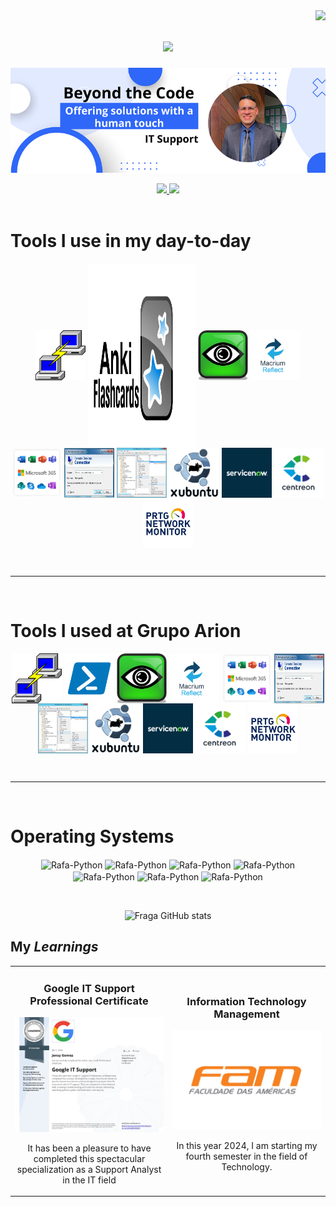 <!-- Number of Visitors to my GitHub -->
<img align="right" src="https://visitor-badge.laobi.icu/badge?page_id=jensygomez.jensygomez" />



<!-- Welcome to my Readme.md -->
<h1 align="center">
    <img src="https://readme-typing-svg.herokuapp.com/?font=Righteous&size=40&center=true&vCenter=true&width=500&height=70&duration=5000&lines=Hi+There!+👋;+I'm+Jensy+Gomez;+From+Curitiba+Brazil+!+!+!;" />
</h1>



<!-- Main and Centralized Banner -->
<p align="center">
  <img src="https://github.com/jensygomez/jensygomez/blob/main/Imagens/Beyond_the_code.png" alt="Mistake" />
</p>



<!-- My social networks -->
<div align="center"> 
  <a href="mailto:contact@jensygomez.us">
    <img src="https://img.shields.io/badge/Gmail-333333?style=for-the-badge&logo=gmail&logoColor=red" />
  </a>
  <a href="https://www.linkedin.com/in/jensygomez/" target="_blank">
    <img src="https://img.shields.io/badge/LinkedIn-0077B5?style=for-the-badge&logo=linkedin&logoColor=white" target="_blank" />
  </a>
 </div>


 <!-- My skills -->
<br>
<h1>Tools I use in my day-to-day</h1>
<p align="center">

  <img align="center" alt="error" height="80" width="80" src="https://github.com/jensygomez/jensygomez/blob/main/Imagens/PuTTY.svg.png">
  
  <img align="center" alt="error" height="295" width="172" src="https://github.com/jensygomez/jensygomez/blob/main/Imagens/0004_Anki.png">
  <img align="center" alt="error" height="80" width="80" src="https://github.com/jensygomez/jensygomez/blob/main/Imagens/UltraVNC.png">
  <img align="center" alt="error" height="80" width="80" src="https://github.com/jensygomez/jensygomez/blob/main/Imagens/0003_macrium_reflect.jpg">  
  <img align="center" alt="error" height="80" width="80" src="https://github.com/jensygomez/jensygomez/blob/main/Imagens/Microsoft_365.jpg">
  <img align="center" alt="error" height="80" width="80" src="https://github.com/jensygomez/jensygomez/blob/main/Imagens/0001_RDP.jpg"> 
  <img align="center" alt="error" height="80" width="80" src="https://github.com/jensygomez/jensygomez/blob/main/Imagens/0002_ActiveDirectory.jpg"> 
  <img align="center" alt="error" height="80" width="80" src="https://github.com/jensygomez/jensygomez/blob/main/Imagens/Xubuntu.png"> 
  <img align="center" alt="error" height="80" width="80" src="https://github.com/jensygomez/jensygomez/blob/main/Imagens/ServiceNow.jpg"> 
  <img align="center" alt="error" height="80" width="80" src="https://github.com/jensygomez/jensygomez/blob/main/Imagens/Centreon.jpg">
  <img align="center" alt="error" height="80" width="80" src="https://github.com/jensygomez/jensygomez/blob/main/Imagens/PRTG_Monitoring.jpg">
  

  
</p>
<br>



_______________________________________________________________









 <!-- My skills -->
<br>
<h1>Tools I used at Grupo Arion</h1>
<p align="center">

  <img align="center" alt="error" height="80" width="80" src="https://github.com/jensygomez/jensygomez/blob/main/Imagens/PuTTY.svg.png">
  <img align="center" alt="error" height="80" width="80" src="https://github.com/jensygomez/jensygomez/blob/main/Imagens/PowerShell.png">
  <img align="center" alt="error" height="80" width="80" src="https://github.com/jensygomez/jensygomez/blob/main/Imagens/UltraVNC.png">
  <img align="center" alt="error" height="80" width="80" src="https://github.com/jensygomez/jensygomez/blob/main/Imagens/0003_macrium_reflect.jpg">  
  <img align="center" alt="error" height="80" width="80" src="https://github.com/jensygomez/jensygomez/blob/main/Imagens/Microsoft_365.jpg">
  <img align="center" alt="error" height="80" width="80" src="https://github.com/jensygomez/jensygomez/blob/main/Imagens/0001_RDP.jpg"> 
  <img align="center" alt="error" height="80" width="80" src="https://github.com/jensygomez/jensygomez/blob/main/Imagens/0002_ActiveDirectory.jpg"> 
  <img align="center" alt="error" height="80" width="80" src="https://github.com/jensygomez/jensygomez/blob/main/Imagens/Xubuntu.png"> 
  <img align="center" alt="error" height="80" width="80" src="https://github.com/jensygomez/jensygomez/blob/main/Imagens/ServiceNow.jpg"> 
  <img align="center" alt="error" height="80" width="80" src="https://github.com/jensygomez/jensygomez/blob/main/Imagens/Centreon.jpg">
  <img align="center" alt="error" height="80" width="80" src="https://github.com/jensygomez/jensygomez/blob/main/Imagens/PRTG_Monitoring.jpg">
  

  
</p>
<br>



_______________________________________________________________


 <!-- My skills -->
<br>
<h1>Operating Systems</h1>
<p align="center">

  <img align="center" alt="Rafa-Python" height="60" width="80" src="https://cdn.jsdelivr.net/gh/devicons/devicon/icons/linux/linux-original.svg">
  <img align="center" alt="Rafa-Python" height="60" width="80" src="https://cdn.jsdelivr.net/gh/devicons/devicon/icons/ubuntu/ubuntu-plain.svg">
  <img align="center" alt="Rafa-Python" height="60" width="80" src="https://cdn.jsdelivr.net/gh/devicons/devicon/icons/windows8/windows8-original.svg">
  <img align="center" alt="Rafa-Python" height="60" width="80" src="https://cdn.jsdelivr.net/gh/devicons/devicon/icons/debian/debian-original.svg">
  <img align="center" alt="Rafa-Python" height="60" width="80" src="https://cdn.jsdelivr.net/gh/devicons/devicon/icons/android/android-original.svg">
  <img align="center" alt="Rafa-Python" height="60" width="80" src="https://cdn.jsdelivr.net/gh/devicons/devicon/icons/centos/centos-original.svg">
  <img align="center" alt="Rafa-Python" height="60" width="80" src="https://cdn.jsdelivr.net/gh/devicons/devicon/icons/chrome/chrome-plain.svg">
  

  
</p>
<br>

<!-- My status -->

<div align="center"> 
    
![Fraga GitHub stats](https://github-readme-stats.vercel.app/api?username=jensygomez&show_icons=true&theme=dracula&count_private=true)
</div>



## My *Learnings*
<table>
<tr>
<td width="50%">
<h3 align="center">Google IT Support Professional Certificate</h3>
<div align="center">
<p align="center">
  <img src="https://github.com/jensygomez/jensygomez/blob/main/Imagens/Google_IT_Support.jpg" />
</p>
<p>It has been a pleasure to have completed this spectacular specialization as a Support Analyst in the IT field</p>

                                                                              

<td width="50%">
<h3 align="center">Information Technology Management</h3>
<div align="center">
<p align="center">
  <img src="https://github.com/jensygomez/jensygomez/blob/main/Imagens/Faculdade_FAM.png" />
</p>
<p>In this year 2024, I am starting my fourth semester in the field of Technology.</p>
</div>                                                           
</table>                                                                                 
</div>
<br>

          








